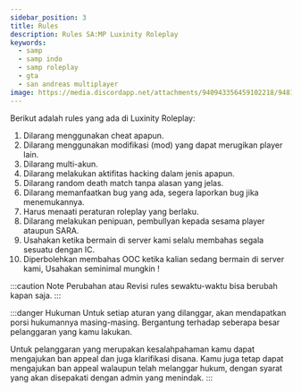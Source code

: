 ```yaml
---
sidebar_position: 3
title: Rules
description: Rules SA:MP Luxinity Roleplay
keywords:
  - samp
  - samp indo
  - samp roleplay
  - gta
  - san andreas multiplayer
image: https://media.discordapp.net/attachments/940943356459102218/948106922471604244/sa-mp-021.png?width=828&height=468
---
```



Berikut adalah rules yang ada di Luxinity Roleplay:
1. Dilarang menggunakan cheat apapun.
2. Dilarang menggunakan modifikasi (mod) yang dapat merugikan player lain.
3. Dilarang multi-akun.
4. Dilarang melakukan aktifitas hacking dalam jenis apapun.
5. Dilarang random death match tanpa alasan yang jelas.
6. Dilarang memanfaatkan bug yang ada, segera laporkan bug jika menemukannya.
7. Harus menaati peraturan roleplay yang berlaku.
8. Dilarang melakukan penipuan, pembullyan kepada sesama player ataupun SARA.
9. Usahakan ketika bermain di server kami selalu membahas segala sesuatu dengan IC.
10. Diperbolehkan membahas OOC ketika kalian sedang bermain di server kami, Usahakan seminimal mungkin !

:::caution Note
Perubahan atau Revisi rules sewaktu-waktu bisa berubah kapan saja.
:::

:::danger Hukuman
Untuk setiap aturan yang dilanggar, akan mendapatkan porsi hukumannya masing-masing.
Bergantung terhadap seberapa besar pelanggaran yang kamu lakukan.

Untuk pelanggaran yang merupakan kesalahpahaman kamu dapat mengajukan ban appeal dan juga klarifikasi disana.
Kamu juga tetap dapat mengajukan ban appeal walaupun telah melanggar hukum, dengan syarat yang akan disepakati dengan admin yang menindak.
:::